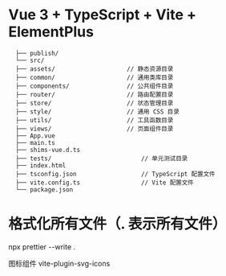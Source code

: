 # Vue 3 + TypeScript + Vite + ElementPlus

```
  ├── publish/
  └── src/
  ├── assets/                    // 静态资源目录
  ├── common/                    // 通用类库目录
  ├── components/                // 公共组件目录
  ├── router/                    // 路由配置目录
  ├── store/                     // 状态管理目录
  ├── style/                     // 通用 CSS 目录
  ├── utils/                     // 工具函数目录
  ├── views/                     // 页面组件目录
  ├── App.vue
  ├── main.ts
  ├── shims-vue.d.ts
  ├── tests/                         // 单元测试目录
  ├── index.html
  ├── tsconfig.json                  // TypeScript 配置文件
  ├── vite.config.ts                 // Vite 配置文件
  └── package.json
```

# 格式化所有文件（. 表示所有文件）

npx prettier --write .

图标组件
vite-plugin-svg-icons
